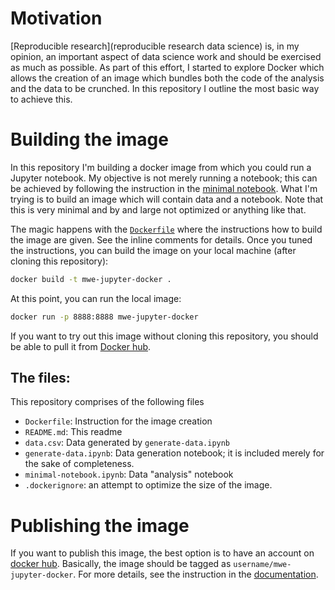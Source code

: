 # Motivation

[Reproducible research](reproducible research data science) is, in my opinion, an important aspect of data science work and should be exercised as much as possible.
As part of this effort, I started to explore Docker which allows the creation of an image which bundles both the code of the analysis and the data to be crunched.
In this repository I outline the most basic way to achieve this.

# Building the image

In this repository I'm building a docker image from which you could run a Jupyter notebook.
My objective is not merely running a notebook; this can be achieved by following the instruction in the [minimal notebook](https://github.com/jupyter/docker-stacks/tree/master/minimal-notebook).
What I'm trying is to build an image which will contain data and a notebook.
Note that this is very minimal and by and large not optimized or anything like that.

The magic happens with the [`Dockerfile`](./Dockerfile) where the instructions how to build the image are given.
See the inline comments for details.
Once you tuned the instructions, you can build the image on your local machine (after cloning this repository):

```bash
docker build -t mwe-jupyter-docker .
```

At this point, you can run the local image:

```bash
docker run -p 8888:8888 mwe-jupyter-docker
```

If you want to try out this image without cloning this repository, you should be able to pull it from [Docker hub](https://hub.docker.com/r/drorata/mwe-jupyter-docker/).

## The files:

This repository comprises of the following files

* `Dockerfile`: Instruction for the image creation
* `README.md`: This readme
* `data.csv`: Data generated by `generate-data.ipynb`
* `generate-data.ipynb`: Data generation notebook; it is included merely for the sake of completeness.
* `minimal-notebook.ipynb`: Data "analysis" notebook
* `.dockerignore`: an attempt to optimize the size of the image.

# Publishing the image

If you want to publish this image, the best option is to have an account on [docker hub](https://hub.docker.com).
Basically, the image should be tagged as `username/mwe-jupyter-docker`.
For more details, see the instruction in the [documentation](https://docs.docker.com/engine/getstarted/step_six/#step-1-tag-and-push-the-image).
